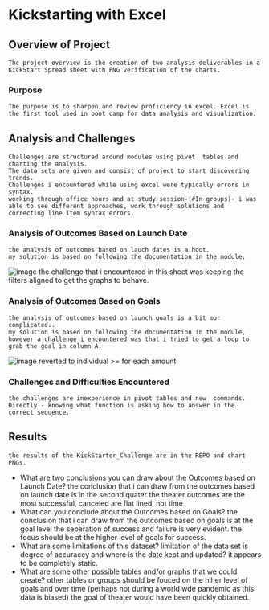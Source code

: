 # Kickstarting with Excel

## Overview of Project
	The project overview is the creation of two analysis deliverables in a KickStart Spread sheet with PNG verification of the charts.
### Purpose
	The purpose is to sharpen and review proficiency in excel. Excel is the first tool used in boot camp for data analysis and visualization.
## Analysis and Challenges
	Challenges are structured around modules using pivot  tables and charting the analysis. 
	The data sets are given and consist of project to start discovering trends. 
	Challenges i encountered while using excel were typically errors in syntax. 
	working through office hours and at study session-(#In groups)- i was able to see different approaches, work through solutions and correcting line item syntax errors.
### Analysis of Outcomes Based on Launch Date
	the analysis of outcomes based on lauch dates is a hoot.
	my solution is based on following the documentation in the module. 
  ![image](https://user-images.githubusercontent.com/49629904/122646909-d3d1ef00-d0de-11eb-9231-efdd83fa9c7f.png)
	the challenge that i encountered in this sheet was keeping the filters aligned to get the graphs to behave.
### Analysis of Outcomes Based on Goals
	the analysis of outcomes based on launch goals is a bit mor complicated..
	my solution is based on following the documentation in the module, however a challenge i encountered was that i tried to get a loop to grab the goal in column A. 
  ![image](https://user-images.githubusercontent.com/49629904/122646933-f5cb7180-d0de-11eb-875a-0e8cfda81ce4.png)
		reverted to individual >= for each amount.
### Challenges and Difficulties Encountered
	the challenges are inexperience in pivot tables and new  commands. Directly - knowing what function is asking how to answer in the correct sequence.
## Results
	the results of the KickStarter_Challenge are in the REPO and chart PNGs.
- What are two conclusions you can draw about the Outcomes based on Launch Date?
	the conclusion that i can draw from the outcomes  based on launch date is in the second quater the theater outcomes are the most successful, canceled are flat lined, not time 
- What can you conclude about the Outcomes based on Goals?
	the conclusion that i can draw from the outcomes  based on goals is at the goal level the seperation of success and failure is very evident. 
	the focus should be at the higher level of goals for success.
- What are some limitations of this dataset?
	limitation of the data set is degree of accuraccy and where is the date kept and updated? it appears to be completely static.
- What are some other possible tables and/or graphs that we could create?
	other tables or groups should be fouced on the hiher level of goals and over time (perhaps not during a world wde pandemic as this data is biased) 
	the goal of theater would have been quickly obtained.
